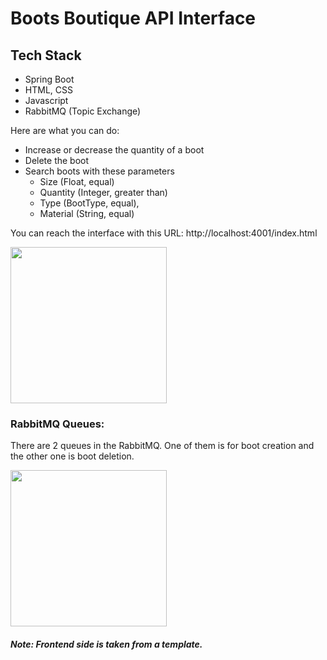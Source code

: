 # Boots Boutique API Interface

## Tech Stack

 - Spring Boot
 - HTML, CSS
 - Javascript
 - RabbitMQ (Topic Exchange)

Here are what you can do:
- Increase or decrease the quantity of a boot
- Delete the boot
- Search boots with these parameters
  - Size (Float, equal)
  - Quantity (Integer, greater than)
  - Type (BootType, equal), 
  - Material (String, equal)

You can reach the interface with this URL: http://localhost:4001/index.html 


<img src="https://user-images.githubusercontent.com/21241545/131887528-87857f0f-ef0e-41ad-b8c5-2b8135c092a7.png" width="250">


### RabbitMQ Queues:

There are 2 queues in the RabbitMQ. One of them is for boot creation and the other one is boot deletion.

<img src="https://user-images.githubusercontent.com/21241545/131887528-87857f0f-ef0e-41ad-b8c5-2b8135c092a7.png" width="250">


##### Note: Frontend side is taken from a template.



